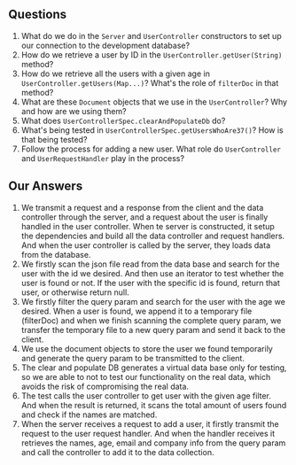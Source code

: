 ## Questions

1. What do we do in the `Server` and `UserController` constructors
to set up our connection to the development database?
1. How do we retrieve a user by ID in the `UserController.getUser(String)` method?
1. How do we retrieve all the users with a given age 
in `UserController.getUsers(Map...)`? What's the role of `filterDoc` in that
method?
1. What are these `Document` objects that we use in the `UserController`? 
Why and how are we using them?
1. What does `UserControllerSpec.clearAndPopulateDb` do?
1. What's being tested in `UserControllerSpec.getUsersWhoAre37()`?
How is that being tested?
1. Follow the process for adding a new user. What role do `UserController` and 
`UserRequestHandler` play in the process?

## Our Answers

1. We transmit a request and a response from the client and the data controller through the server, and a request about the user is finally handled in the user controller. When te server is constructed, it setup the dependencies and build all the data controller and request handlers. And when the user controller is called by the server, they loads data from the database.
1. We firstly scan the json file read from the data base and search for the user with the id we desired. And then use an iterator to test whether the user is found or not. If the user with the specific id is found, return that user, or otherwise return null.
1. We firstly filter the query param and search for the user with the age we desired. When a user is found, we append it to a temporary file (filterDoc) and when we finish scanning the complete query param, we transfer the temporary file to a new query param and send it back to the client.
1. We use the document objects to store the user we found temporarily and generate the query param to be transmitted to the client.
1. The clear and populate DB generates a virtual data base only for testing, so we are able to not to test our functionality on the real data, which avoids the risk of compromising the real data.
1. The test calls the user controller to get user with the given age filter. And when the result is returned, it scans the total amount of users found and check if the names are matched.
1. When the server receives a request to add a user, it firstly transmit the request to the user request handler. And when the handler receives it retrieves the names, age, email and company info from the query param and call the controller to add it to the data collection.